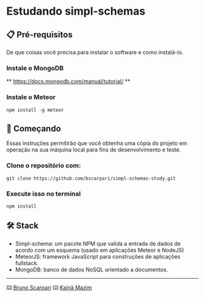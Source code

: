 # Estudando simpl-schemas

## 📋 Pré-requisitos

De que coisas você precisa para instalar o software e como instalá-lo.

### Instale o MongoDB

** https://docs.mongodb.com/manual/tutorial/ **


### Instale o Meteor

```
npm install -g meteor
```

## 🚀 Começando

Essas instruções permitirão que você obtenha uma cópia do projeto em operação na sua máquina local para fins de desenvolvimento e teste.

### Clone o repositório com:

```
git clone https://github.com/bscarpari/simpl-schemas-study.git
```

### Execute isso no terminal

```
npm install
```

## 🛠️ Stack

* Simpl-schema: um pacote NPM que valida a entrada de dados de acordo com um esquema (usado em aplicações Meteor e NodeJS)
* MeteorJS: framework JavaScript para construções de aplicações fullstack.
* MongoDB: banco de dados NoSQL orientado a documentos.

---
⌨️ [Bruno Scarpari](https://github.com/bscarpari/) 
⌨️ [Kainã Mazim](https://github.com/KaMazim) 
